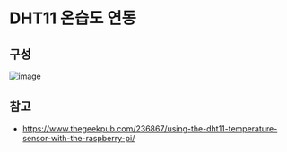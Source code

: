 # DHT11 온습도 연동 

## 구성
![image](https://user-images.githubusercontent.com/11453229/124472206-cbfd9480-ddd8-11eb-8183-6f22edd9f988.png)


## 참고
- https://www.thegeekpub.com/236867/using-the-dht11-temperature-sensor-with-the-raspberry-pi/
